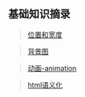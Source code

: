 
## 基础知识摘录

>[位置和宽度](./笔记/位置和宽度.md)

>[背景图](./笔记/背景图.md)

>[动画-animation](./笔记/动画-animation.md)

>[html语义化](./笔记/html语义化.md)

